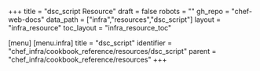 +++
title = "dsc_script Resource"
draft = false
robots = ""
gh_repo = "chef-web-docs"
data_path = ["infra","resources","dsc_script"]
layout = "infra_resource"
toc_layout = "infra_resource_toc"

[menu]
  [menu.infra]
    title = "dsc_script"
    identifier = "chef_infra/cookbook_reference/resources/dsc_script"
    parent = "chef_infra/cookbook_reference/resources"
+++

<!-- The contents of this page are automatically generated from the dsc_script.yaml file in the data directory. -->
<!-- To suggest a change, edit the https://github.com/chef/chef/blob/main/lib/chef/resource/dsc_script.rb file
      and submit a pull request to the https://github.com/chef/chef repository. -->
